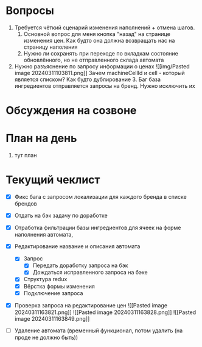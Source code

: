 # Вопросы
1. Требуется чёткий сценарий изменения наполнений + отмена шагов.
	1. Основной вопрос для меня кнопка "назад" на странице изменения цен. Как будто она должна возвращать нас на страницу наполения
	2. Нужно ли сохранять при переходе по вкладкам состояние обновлённого, но не отправленного склада автомата
2. Нужно разъяснение по запросу информации о ценах
	   ![[img/Pasted image 20240311103811.png]]
	   Зачем machineCellId и cell - который является списком? Как будто дублирование
   3. Баг база ингредиентов отправляется запросы на бренд. Нужно исключить их

# Обсуждения на созвоне

# План на день
1. тут план
# Текущий чеклист 
- [x] Фикс бага с запросом локализации для каждого бренда в списке брендов
- [x] Отдать на бэк задачу по доработке
- [x] Отработка фильтрации базы ингредиентов для ячеек на форме наполнения автомата,
- [x] Редактирование название и описания автомата
	- [x] Запрос
		- [x] Передать доработку запроса на бэк
		- [x] Дождаться исправленного запроса на бэке
	- [x] Структура redux
	- [x] Вёрстка формы изменения
	- [x] Подключение запроса
- [x] Проверка запроса на редактирование цен
	![[Pasted image 20240311163821.png]]
	![[Pasted image 20240311163828.png]]
	![[Pasted image 20240311163849.png]]
- [ ] Удаление автомата (временный функционал, потом удалить (на проде не должно быть))


